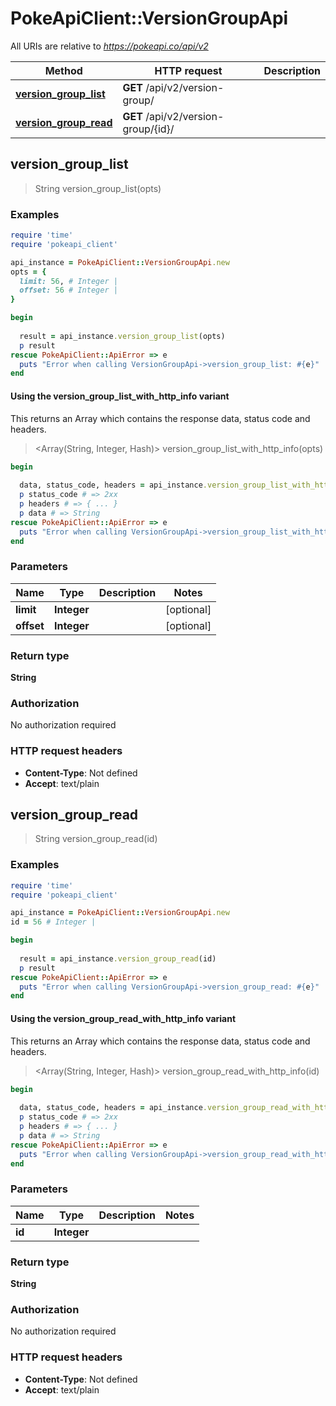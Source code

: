 # PokeApiClient::VersionGroupApi

All URIs are relative to *https://pokeapi.co/api/v2*

| Method | HTTP request | Description |
| ------ | ------------ | ----------- |
| [**version_group_list**](VersionGroupApi.md#version_group_list) | **GET** /api/v2/version-group/ |  |
| [**version_group_read**](VersionGroupApi.md#version_group_read) | **GET** /api/v2/version-group/{id}/ |  |


## version_group_list

> String version_group_list(opts)



### Examples

```ruby
require 'time'
require 'pokeapi_client'

api_instance = PokeApiClient::VersionGroupApi.new
opts = {
  limit: 56, # Integer | 
  offset: 56 # Integer | 
}

begin
  
  result = api_instance.version_group_list(opts)
  p result
rescue PokeApiClient::ApiError => e
  puts "Error when calling VersionGroupApi->version_group_list: #{e}"
end
```

#### Using the version_group_list_with_http_info variant

This returns an Array which contains the response data, status code and headers.

> <Array(String, Integer, Hash)> version_group_list_with_http_info(opts)

```ruby
begin
  
  data, status_code, headers = api_instance.version_group_list_with_http_info(opts)
  p status_code # => 2xx
  p headers # => { ... }
  p data # => String
rescue PokeApiClient::ApiError => e
  puts "Error when calling VersionGroupApi->version_group_list_with_http_info: #{e}"
end
```

### Parameters

| Name | Type | Description | Notes |
| ---- | ---- | ----------- | ----- |
| **limit** | **Integer** |  | [optional] |
| **offset** | **Integer** |  | [optional] |

### Return type

**String**

### Authorization

No authorization required

### HTTP request headers

- **Content-Type**: Not defined
- **Accept**: text/plain


## version_group_read

> String version_group_read(id)



### Examples

```ruby
require 'time'
require 'pokeapi_client'

api_instance = PokeApiClient::VersionGroupApi.new
id = 56 # Integer | 

begin
  
  result = api_instance.version_group_read(id)
  p result
rescue PokeApiClient::ApiError => e
  puts "Error when calling VersionGroupApi->version_group_read: #{e}"
end
```

#### Using the version_group_read_with_http_info variant

This returns an Array which contains the response data, status code and headers.

> <Array(String, Integer, Hash)> version_group_read_with_http_info(id)

```ruby
begin
  
  data, status_code, headers = api_instance.version_group_read_with_http_info(id)
  p status_code # => 2xx
  p headers # => { ... }
  p data # => String
rescue PokeApiClient::ApiError => e
  puts "Error when calling VersionGroupApi->version_group_read_with_http_info: #{e}"
end
```

### Parameters

| Name | Type | Description | Notes |
| ---- | ---- | ----------- | ----- |
| **id** | **Integer** |  |  |

### Return type

**String**

### Authorization

No authorization required

### HTTP request headers

- **Content-Type**: Not defined
- **Accept**: text/plain

